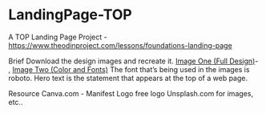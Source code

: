 # LandingPage-TOP
A TOP Landing Page Project - https://www.theodinproject.com/lessons/foundations-landing-page


Brief
Download the design images and recreate it. [Image One (Full Design)](https://cdn.statically.io/gh/TheOdinProject/curriculum/81a5d553f4073e593d23a6ab00d50eef8620796d/foundations/html_css/project/imgs/01.png)- , [Image Two (Color and Fonts)](https://cdn.statically.io/gh/TheOdinProject/curriculum/81a5d553f4073e593d23a6ab00d50eef8620796d/foundations/html_css/project/imgs/02.png)
The font that’s being used in the images is roboto.
Hero text is the statement that appears at the top of a web page.


Resource
Canva.com - Manifest Logo free logo
Unsplash.com for images, etc..
